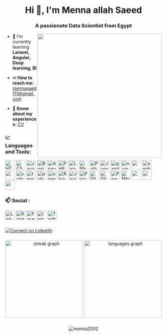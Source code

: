 <h1 align="center">Hi 👋, I'm Menna allah Saeed</h1>
<h3 align="center">A passionate Data Scientist from Egypt</h3>

<img align="right" width='400' src="https://mir-s3-cdn-cf.behance.net/project_modules/max_1200/4283b367578677.5b3e5c21edefc.gif" />

- 🌱 I’m currently learning **Laravel, Angular, Deep learning, BI**

- ✉ **How to reach me:** mennasaed111@gmail.com

- 📄 **Know about my experiences:** [CV](https://drive.google.com/file/d/1R2xhPMuaygVkCJHVCuXfgeHICyQ5o6g8/view)

### 📈 Languages and Tools:
[<img src="https://skillicons.dev/icons?i=html" alt="HTML5 logo" height="30">](https://developer.mozilla.org/en-US/docs/Web/HTML)
[<img src="https://skillicons.dev/icons?i=css" alt="CSS3 logo" height="30">](https://developer.mozilla.org/en-US/docs/Web/css)
[<img src="https://skillicons.dev/icons?i=js" alt="JavaScript logo" height="30">](https://developer.mozilla.org/en-US/docs/Web/javascript)
[<img src="https://skillicons.dev/icons?i=bootstrap" alt="Bootstrap logo" height="30">](https://getbootstrap.com/) 
[<img src="https://skillicons.dev/icons?i=angular" alt="Angular logo" height="30">](https://angular.dev/)
[<img src="https://skillicons.dev/icons?i=php" alt="PHP logo" height="30">](https://www.php.net/) 
[<img src="https://skillicons.dev/icons?i=laravel" alt="Laravel logo" height="30">](https://laravel.com/)
[<img src="https://skillicons.dev/icons?i=mysql" alt="MySQL logo" height="30">](https://www.mysql.com/)
[<img src="https://skillicons.dev/icons?i=py" alt="Python logo" height="30">](https://www.python.org/)
[<img src="https://cdn.jsdelivr.net/gh/devicons/devicon/icons/jupyter/jupyter-original.svg" alt="Jupyter logo" height="30">](https://jupyter.org/)
[<img src="https://cdn.jsdelivr.net/gh/devicons/devicon/icons/pandas/pandas-original.svg" height="30" alt="pandas logo"/>](https://pandas.pydata.org/)
[<img src="https://cdn.jsdelivr.net/gh/devicons/devicon/icons/numpy/numpy-original.svg" height="30" alt="numpy logo"/>](https://numpy.org/)
[<img src="https://th.bing.com/th/id/R.70b2a87f5f65a34b92fe00fb896c1433?rik=B8JMzhofJdY60Q&pid=ImgRaw&r=0" height="30">](https://matplotlib.org/)
[<img src="https://seaborn.pydata.org/_images/logo-mark-lightbg.svg" alt="seaborn" height="30">](https://seaborn.pydata.org/)
[<img src="https://yt3.ggpht.com/--wrzWlUr7oY/AAAAAAAAAAI/AAAAAAAAAAA/laVCgsWCIIQ/s900-c-k-no/photo.jpg" height="30">](https://plotly.com/python/)
[<img src="https://upload.wikimedia.org/wikipedia/commons/0/05/Scikit_learn_logo_small.svg" alt="scikit_learn" height="30">](https://scikit-learn.org/stable/index.html)
[<img src="https://cdn.jsdelivr.net/gh/devicons/devicon/icons/tensorflow/tensorflow-original.svg" alt="tensorflow" height="30">](https://www.tensorflow.org/)
[<img src="https://cdn.jsdelivr.net/gh/devicons/devicon/icons/pytorch/pytorch-original.svg" height="30" alt="pytorch logo"/>](https://pytorch.org/)
[<img src="https://cdn.jsdelivr.net/gh/devicons/devicon/icons/opencv/opencv-original.svg" height="30" alt="opencv logo"/>](https://opencv.org/)
[<img src="https://skillicons.dev/icons?i=r" alt="R logo" height="30">](https://www.r-project.org/)
[<img src="https://skillicons.dev/icons?i=java" alt="Java logo" height="30">](https://www.java.com/en/)
[<img src="https://skillicons.dev/icons?i=processing" alt="Processing logo" height="30">](https://processing.org/)
[<img src="https://skillicons.dev/icons?i=github" alt="GitHub logo" height="30">](https://github.com/Menna2002)
[<img src="https://skillicons.dev/icons?i=git" alt="Git logo" height="30">](https://git-scm.com/)
[<img src="https://skillicons.dev/icons?i=powershell" alt="PowerShell logo" height="30">](https://powershell.org/)
[<img src="https://cdn.jsdelivr.net/gh/devicons/devicon/icons/minitab/minitab-original.svg" alt="Minitab logo" height="30">](https://www.minitab.com/en-us/)
[<img src="https://it.unlv.edu/sites/default/files/styles/250_width/public/sites/default/files/assets/software/logos/rapidminer_icon.png?itok=3h2OLfxw" height="30">](https://academy.rapidminer.com/)
[<img src="https://img.icons8.com/?size=256&id=Ny0t2MYrJ70p&format=png" height="30">](https://app.powerbi.com/home)
[<img src="https://img.icons8.com/?size=256&id=9Kvi1p1F0tUo&format=png" height="30">](https://www.tableau.com/)

### 📫 Social :
[<img src="https://skillicons.dev/icons?i=linkedin" alt="LinkedIn" height="30">](https://linkedin.com/in/menna2002) 
[<img src="https://cdn.jsdelivr.net/gh/devicons/devicon/icons/kaggle/kaggle-original.svg" alt="Kaggle" height="30">](https://kaggle.com/mennaallahsaed) 
[<img src="https://cdn.simpleicons.org/facebook/1877F2" alt="Facebook" height="30">](https://fb.com/100010387547953) 
[<img src="https://skillicons.dev/icons?i=instagram" alt="Instagram" height="30">](https://instagram.com/mennasaed111)
[<img src="https://skillicons.dev/icons?i=twitter" alt="Twitter" height="30">](https://twitter.com/mennasaed111) 

###
<p align="left">
  <a href="https://linkedin.com/in/menna2002" target="_blank">
    <img src="https://img.shields.io/badge/Connect%20on%20LinkedIn-%230A66C2.svg?style=for-the-badge&logo=linkedin&logoColor=white" alt="Connect on LinkedIn" />
  </a>
</p>

###
<div align="center">
  <img src="https://streak-stats.demolab.com?user=Menna2002&locale=en&mode=daily&theme=dracula&hide_border=false&border_radius=5&card_width=300" height="250" alt="streak graph" />
  <img src="https://github-readme-stats.vercel.app/api/top-langs/?username=menna2002&theme=dracula&hide_border&card_width=250" height="250" alt="languages graph" />
</div>

###
<div align="center">
<p> <img src="https://komarev.com/ghpvc/?username=menna2002&label=Profile%20views&color=0e75b6&style=flat" alt="menna2002" /> </p>
</div>
